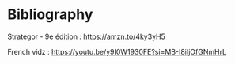 # Bibliography 

Strategor - 9e édition : https://amzn.to/4ky3yH5

French vidz : https://youtu.be/y9I0W1930FE?si=MB-I8iIjOfGNmHrL
